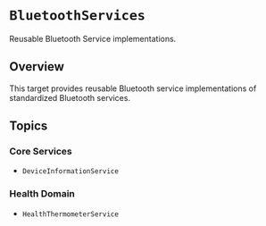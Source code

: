 # ``BluetoothServices``

Reusable Bluetooth Service implementations.

## Overview

This target provides reusable Bluetooth service implementations of standardized Bluetooth services.

## Topics

### Core Services

- ``DeviceInformationService``

### Health Domain

- ``HealthThermometerService``
